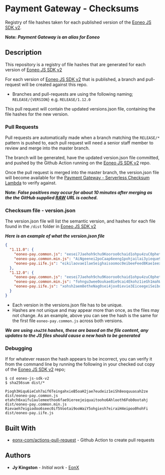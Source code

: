 # Payment Gateway - Checksums

Registry of file hashes taken for each published version of the [Eoneo JS SDK v2](https://github.com/eonx-com/eoneo-js-sdk-v2/).

**Note:** ***Payment Gateway is an alias for Eoneo***

## Description

This repository is a registry of file hashes that are generated for each version of [Eoneo JS SDK v2](https://github.com/eonx-com/eoneo-js-sdk-v2/) 

For each version of [Eoneo JS SDK v2](https://github.com/eonx-com/eoneo-js-sdk-v2/) that is published, a branch and pull-request will be created against this repo.

- Branches and pull-requests are using the following naming; `RELEASE/{VERSION}` e.g. `RELEASE/1.12.0`

This pull request will contain the updated versions.json file, containing the file hashes for the new version.

### Pull Requests

Pull requests are automatically made when a branch matching the `RELEASE/*` pattern is pushed to, each pull request will need a senior staff member to review and merge into the master branch.

The branch will be generated, have the updated version.json file committed, and pushed by the Github Action running on the [Eoneo JS SDK v2](https://github.com/eonx-com/eoneo-js-sdk-v2/) repo.
 
Once the pull request is merged into the master branch, the version.json file will become available for the [Payment Gateway - Serverless Checksum Lambda](https://github.com/eonx-com/payment-gateway-checksums-serverless) to verify against.  

**Note:** ***False positives may occur for about 10 minutes after merging as the the GitHub supplied [RAW](https://raw.githubusercontent.com/eonx-com/payment-gateway-frontend-checksums/master/versions.json) URL is cached.***


### Checksum file - version.json
The version.json file will list the semantic version, and hashes for each file found in the `/dist` folder in [Eoneo JS SDK v2](https://github.com/eonx-com/eoneo-js-sdk-v2/)

***Here is an example of what the version.json file***

```json
{
  "1.11.0": {
    "eoneo-pay.common.js": "eesei7Jaehoh9chu9Kooroo0chaid1ohpu4zuC0pheth1oa1yeeGi5oothaZiecai",
    "eoneo-pay.common.min.js": "AiNgeenei2poCaap6eeng1pohjailai3yieque9eingoo3pohweingahgh9onai7S",
    "eoneo-pay.iife.js": "eikilaovae1laeSeighaisoomoc0eibeeFeed8Kae1eexah7dumiey6fonuCaehoo"
  },
  "1.12.0": {
    "eoneo-pay.common.js": "eesei7Jaehoh9chu9Kooroo0chaid1ohpu4zuC0pheth1oa1yeeGi5oothaZiecai",
    "eoneo-pay.common.min.js": "fohngu3wee0oukae8ie9cai4Ekohz1ieGh1mahWooroGhikohwie1OoCh4eehe7ei",
    "eoneo-pay.iife.js": "xohsh2aem8etheNag0sei4jox0ievie3EiceegeiSeiboh9eiH5leifuphoov2Bee"
  }
}

```

- Each version in the versions.json file has to be unique.
- Hashes are not unique and may appear more than once, as the files may not change. As an example, above you can see the hash is the same for the first file `eoneo-pay.common.js` across both versions.

***We are using `sha256` hashes, these are based on the file content, any updates to the JS files should cause a new hash to be generated***
### Debugging
If for whatever reason the hash appears to be incorrect, you can verify it from the command line by running the following in your checked out copy of the [Eoneo JS SDK v2](https://github.com/eonx-com/eoneo-js-sdk-v2/) repo;
```shell script
$ cd eoneo-js-sdk-v2
$ sha256sum dist/*
 
Piogh3Hiqu6ieCoh7aif6TeingahxieB5oaH2jae7eudeiz1eiSh8eoquuasah2ze  dist/eoneo-pay.common.js
etahch6xaifu1aulemeethoo6fae9iereejeiquaitooho6Ahlooth6Fob0ootahj  dist/eoneo-pay.common.min.js
Rievaeh7eigiodoo6seec0if5Vootai9ooWaiY5ohgiesh7eiraiH4eipoo0hohFi  dist/eoneo-pay.iife.js

```

## Built With

* [eonx-com/actions-pull-request](https://github.com/eonx-com/actions-pull-request) - Github Action to create pull requests 

## Authors

* **Jy Kingston** - *Initial work* - [EonX](https://eonx.com/)
